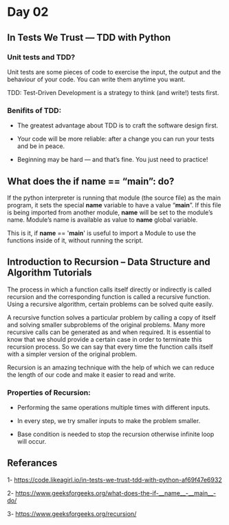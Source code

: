 # Day 02
## In Tests We Trust — TDD with Python

### Unit tests and TDD?
Unit tests are some pieces of code to exercise the input, the output and the behaviour of your code. You can write them anytime you want.

TDD: Test-Driven Development is a strategy to think (and write!) tests first.

### Benifits of TDD:

- The greatest advantage about TDD is to craft the software design first.

- Your code will be more reliable: after a change you can run your tests and be in peace.

- Beginning may be hard — and that’s fine. You just need to practice!

## What does the if __name__ == “__main__”: do?

If the python interpreter is running that module (the source file) as the main program, it sets the special __name__ variable to have a value “__main__”. If this file is being imported from another module, __name__ will be set to the module’s name. Module’s name is available as value to __name__ global variable. 

This is it, if __name__ == '__main__' is useful to import a Module to use the functions inside of it, without running the script.

## Introduction to Recursion – Data Structure and Algorithm Tutorials

The process in which a function calls itself directly or indirectly is called recursion and the corresponding function is called a recursive function. Using a recursive algorithm, certain problems can be solved quite easily. 

A recursive function solves a particular problem by calling a copy of itself and solving smaller subproblems of the original problems. Many more recursive calls can be generated as and when required. It is essential to know that we should provide a certain case in order to terminate this recursion process. So we can say that every time the function calls itself with a simpler version of the original problem.

Recursion is an amazing technique with the help of which we can reduce the length of our code and make it easier to read and write.

### Properties of Recursion:

- Performing the same operations multiple times with different inputs.

- In every step, we try smaller inputs to make the problem smaller.

- Base condition is needed to stop the recursion otherwise infinite loop will occur.

## Referances

1- https://code.likeagirl.io/in-tests-we-trust-tdd-with-python-af69f47e6932

2- https://www.geeksforgeeks.org/what-does-the-if-__name__-__main__-do/

3- https://www.geeksforgeeks.org/recursion/
